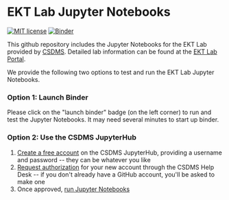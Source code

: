 # EKT Lab Jupyter Notebooks
[![MIT license](https://img.shields.io/badge/License-MIT-blue.svg)](https://github.com/csdms/ekt_lab/blob/master/LICENSE)
[![Binder](https://mybinder.org/badge_logo.svg)](https://mybinder.org/v2/gh/csdms/ekt_lab/master?filepath=notebooks%2Fwelcome.ipynb)

This github repository includes the Jupyter Notebooks for the EKT Lab provided by [CSDMS](https://csdms.colorado.edu/wiki/Main_Page). 
Detailed lab information can be found at the [EKT Lab Portal](https://csdms.colorado.edu/wiki/Labs_portal).

We provide the following two options to test and run the EKT Lab Jupyter Notebooks. 

### Option 1: Launch Binder 
Please click on the "launch binder" badge (on the left corner) to run and test the Jupyter Notebooks.
It may need several minutes to start up binder.  

### Option 2: Use the CSDMS JupyterHub
1.  [Create a free account](https://csdms.rc.colorado.edu/hub/signup) on the CSDMS JupyterHub, providing a username and password -- they can be whatever you like
2.  [Request authorization](https://github.com/csdms/help-desk/issues/new?assignees=mdpiper&labels=jupyterhub&template=new-csdms-jupyterhub-account.md&title=CSDMS+JupyterHub+account) for your new account through the CSDMS Help Desk -- if you don't already have a GitHub account, you'll be asked to make one
3.  Once approved, [run Jupyter Notebooks](https://csdms.rc.colorado.edu/hub/user-redirect/git-pull?repo=https%3A%2F%2Fgithub.com%2Fcsdms%2Fekt_lab&urlpath=tree%2Fekt_lab%2Fnotebooks%2Fwelcome.ipynb&branch=master)

